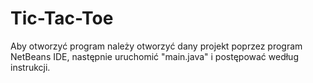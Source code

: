 # Tic-Tac-Toe

  Aby otworzyć program należy otworzyć dany projekt poprzez program NetBeans IDE, następnie uruchomić "main.java" i postępować według instrukcji.
